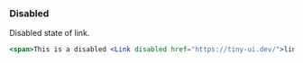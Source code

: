 <demo>

### Disabled

Disabled state of link.

```jsx live
<span>This is a disabled <Link disabled href="https://tiny-ui.dev/">link</Link>.</span>
```

</demo>
